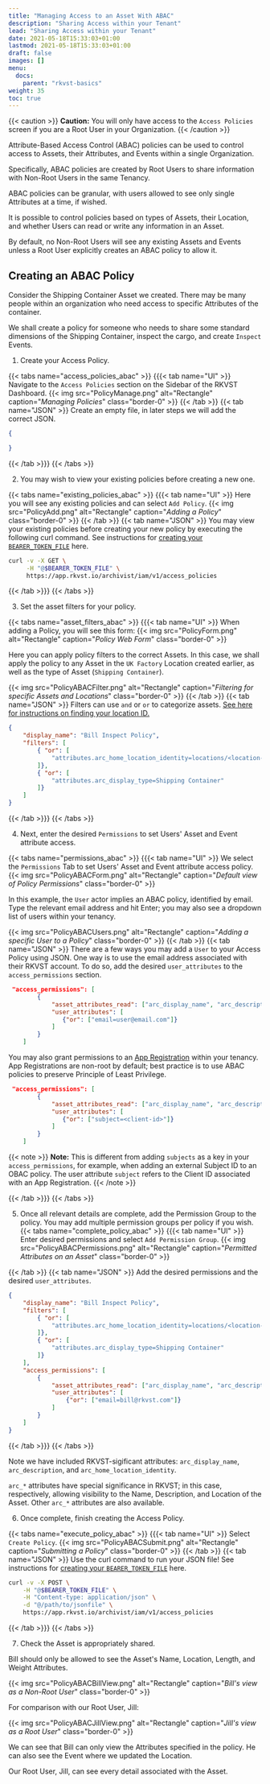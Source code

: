 ```yaml
---
title: "Managing Access to an Asset With ABAC"
description: "Sharing Access within your Tenant"
lead: "Sharing Access within your Tenant"
date: 2021-05-18T15:33:03+01:00
lastmod: 2021-05-18T15:33:03+01:00
draft: false
images: []
menu:
  docs:
    parent: "rkvst-basics"
weight: 35
toc: true
---
```


{{< caution >}}
**Caution:** You will only have access to the `Access Policies` screen if you are a Root User in your Organization.
{{< /caution >}}

Attribute-Based Access Control (ABAC) policies can be used to control access to Assets, their Attributes, and Events within a single Organization. 

Specifically, ABAC policies are created by Root Users to share information with Non-Root Users in the same Tenancy.

ABAC policies can be granular, with users allowed to see only single Attributes at a time, if wished. 

It is possible to control policies based on types of Assets, their Location, and whether Users can read or write any information in an Asset.

By default, no Non-Root Users will see any existing Assets and Events unless a Root User explicitly creates an ABAC policy to allow it.

## Creating an ABAC Policy

Consider the Shipping Container Asset we created. There may be many people within an organization who need access to specific Attributes of the container.

We shall create a policy for someone who needs to share some standard dimensions of the Shipping Container, inspect the cargo, and create `Inspect` Events.

1. Create your Access Policy. 

{{< tabs name="access_policies_abac" >}}
{{{< tab name="UI" >}}
Navigate to the `Access Policies` section on the Sidebar of the RKVST Dashboard.
{{< img src="PolicyManage.png" alt="Rectangle" caption="<em>Managing Policies</em>" class="border-0" >}}
{{< /tab >}}
{{< tab name="JSON" >}}
Create an empty file, in later steps we will add the correct JSON.
```json
{

}
```
{{< /tab >}}}
{{< /tabs >}}

2. You may wish to view your existing policies before creating a new one. 

{{< tabs name="existing_policies_abac" >}}
{{{< tab name="UI" >}}
Here you will see any existing policies and can select `Add Policy`.
{{< img src="PolicyAdd.png" alt="Rectangle" caption="<em>Adding a Policy</em>" class="border-0" >}}
{{< /tab >}}
{{< tab name="JSON" >}}
You may view your existing policies before creating your new policy by executing the following curl command. See instructions for [creating your `BEARER_TOKEN_FILE`](https://docs.rkvst.com/docs/rkvst-basics/getting-access-tokens-using-app-registrations/) here.
```bash
curl -v -X GET \
     -H "@$BEARER_TOKEN_FILE" \
     https://app.rkvst.io/archivist/iam/v1/access_policies
```
{{< /tab >}}}
{{< /tabs >}}

3. Set the asset filters for your policy. 

{{< tabs name="asset_filters_abac" >}}
{{{< tab name="UI" >}}
When adding a Policy, you will see this form:
{{< img src="PolicyForm.png" alt="Rectangle" caption="<em>Policy Web Form</em>" class="border-0" >}}

Here you can apply policy filters to the correct Assets. In this case, we shall apply the policy to any Asset in the `UK Factory` Location created earlier, as well as the type of Asset (`Shipping Container`).

{{< img src="PolicyABACFilter.png" alt="Rectangle" caption="<em>Filtering for specific Assets and Locations</em>" class="border-0" >}}
{{< /tab >}}
{{< tab name="JSON" >}}
Filters can use `and` or `or` to categorize assets.  [See here for instructions on finding your location ID.](https://docs.rkvst.com/docs/rkvst-basics/grouping-assets-by-location/)
```json
{
    "display_name": "Bill Inspect Policy",
    "filters": [
        { "or": [
            "attributes.arc_home_location_identity=locations/<location-id>"
        ]},
        { "or": [
            "attributes.arc_display_type=Shipping Container"
        ]}
    ]
}
```
{{< /tab >}}}
{{< /tabs >}}

4. Next, enter the desired `Permissions` to set Users' Asset and Event attribute access. 

{{< tabs name="permissions_abac" >}}
{{{< tab name="UI" >}}
We select the `Permissions` Tab to set Users' Asset and Event attribute access policy.
{{< img src="PolicyABACForm.png" alt="Rectangle" caption="<em>Default view of Policy Permissions</em>" class="border-0" >}}

In this example, the `User` actor implies an ABAC policy, identified by email. Type the relevant email address and hit Enter; you may also see a dropdown list of users within your tenancy.

{{< img src="PolicyABACUsers.png" alt="Rectangle" caption="<em>Adding a specific User to a Policy</em>" class="border-0" >}}
{{< /tab >}}
{{< tab name="JSON" >}}
There are a few ways you may add a `User` to your Access Policy using JSON. One way is to use the email address associated with their RKVST account. To do so, add the desired `user_attributes` to the `access_permissions` section.

```json
 "access_permissions": [
        {
            "asset_attributes_read": ["arc_display_name", "arc_description", "arc_home_location_identity", "Length", "Weight"],
            "user_attributes": [
               {"or": ["email=user@email.com"]}
            ]
        }
    ]
```
You may also grant permissions to an [App Registration](https://docs.rkvst.com/docs/setup-and-administration/getting-access-tokens-using-app-registrations/) within your tenancy. App Registrations are non-root by default; best practice is to use ABAC policies to preserve Principle of Least Privilege.  

```json
 "access_permissions": [
        {
            "asset_attributes_read": ["arc_display_name", "arc_description", "arc_home_location_identity", "Length", "Weight"],
            "user_attributes": [
               {"or": ["subject=<client-id>"]}
            ]
        }
    ]
```
{{< note >}}
**Note:** This is different from adding `subjects` as a key in your `access_permissions`, for example, when adding an external Subject ID to an OBAC policy. The user attribute `subject` refers to the Client ID associated with an App Registration.
{{< /note >}}

{{< /tab >}}}
{{< /tabs >}}

5. Once all relevant details are complete, add the Permission Group to the policy. You may add multiple permission groups per policy if you wish. 
{{< tabs name="complete_policy_abac" >}}
{{{< tab name="UI" >}}
Enter desired permissions and select `Add Permission Group`. 
{{< img src="PolicyABACPermissions.png" alt="Rectangle" caption="<em>Permitted Attributes on an Asset</em>" class="border-0" >}}   

{{< /tab >}}
{{< tab name="JSON" >}}
Add the desired permissions and the desired `user_attributes`. 
```json
{
    "display_name": "Bill Inspect Policy",
    "filters": [
        { "or": [
            "attributes.arc_home_location_identity=locations/<location-id>"
        ]},
        { "or": [
            "attributes.arc_display_type=Shipping Container"
        ]}
    ],
    "access_permissions": [
        {
            "asset_attributes_read": ["arc_display_name", "arc_description", "arc_home_location_identity", "Length", "Weight"],
            "user_attributes": [
                {"or": ["email=bill@rkvst.com"]}
            ]
        }
    ]
}
```
{{< /tab >}}}
{{< /tabs >}}
    

Note we have included RKVST-sigificant attributes: `arc_display_name`, `arc_description`, and `arc_home_location_identity`.

`arc_*` attributes have special significance in RKVST; in this case, respectively, allowing visibility to the Name, Description, and Location of the Asset. Other `arc_*` attributes are also available.

6. Once complete, finish creating the Access Policy.

{{< tabs name="execute_policy_abac" >}}
{{{< tab name="UI" >}}
Select `Create Policy`.
{{< img src="PolicyABACSubmit.png" alt="Rectangle" caption="<em>Submitting a Policy</em>" class="border-0" >}}
{{< /tab >}}
{{< tab name="JSON" >}}
Use the curl command to run your JSON file! See instructions for [creating your `BEARER_TOKEN_FILE`](https://docs.rkvst.com/docs/rkvst-basics/getting-access-tokens-using-app-registrations/) here.
```bash
curl -v -X POST \
    -H "@$BEARER_TOKEN_FILE" \
    -H "Content-type: application/json" \
    -d "@/path/to/jsonfile" \
    https://app.rkvst.io/archivist/iam/v1/access_policies
```
{{< /tab >}}}
{{< /tabs >}}

7. Check the Asset is appropriately shared.

Bill should only be allowed to see the Asset's Name, Location, Length, and Weight Attributes.

{{< img src="PolicyABACBillView.png" alt="Rectangle" caption="<em>Bill's view as a Non-Root User</em>" class="border-0" >}}

For comparison with our Root User, Jill:

{{< img src="PolicyABACJillView.png" alt="Rectangle" caption="<em>Jill's view as a Root User</em>" class="border-0" >}}

We can see that Bill can only view the Attributes specified in the policy. He can also see the Event where we updated the Location. 

Our Root User, Jill, can see every detail associated with the Asset.
